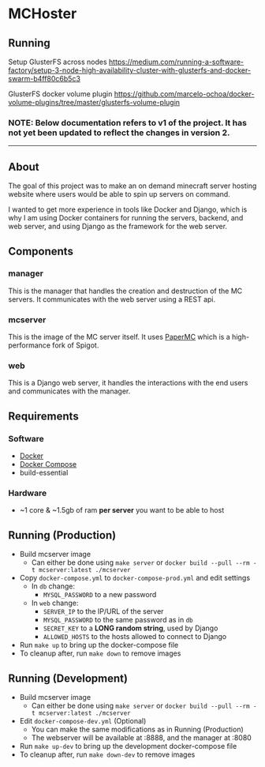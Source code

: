 # MCHoster

## Running

Setup GlusterFS across nodes
https://medium.com/running-a-software-factory/setup-3-node-high-availability-cluster-with-glusterfs-and-docker-swarm-b4ff80c6b5c3

GlusterFS docker volume plugin
https://github.com/marcelo-ochoa/docker-volume-plugins/tree/master/glusterfs-volume-plugin


### **NOTE: Below documentation refers to v1 of the project. It has not yet been updated to reflect the changes in version 2.**

---


## About
The goal of this project was to make an on demand minecraft server hosting website where users would be able to spin up servers on command.

I wanted to get more experience in tools like Docker and Django, which is why I am using Docker containers for running the servers, backend, and web server, and using Django as the framework for the web server.

## Components

### manager
This is the manager that handles the creation and destruction of the MC servers. It communicates with the web server using a REST api.

### mcserver
This is the image of the MC server itself. It uses [PaperMC](https://papermc.io/) which is a high-performance fork of Spigot.

### web
This is a Django web server, it handles the interactions with the end users and communicates with the manager.

## Requirements
### Software
- [Docker](https://www.docker.com/)
- [Docker Compose](https://docs.docker.com/compose/)
- build-essential

### Hardware
- ~1 core & ~1.5gb of ram __per server__ you want to be able to host

## Running (Production)
- Build mcserver image
    - Can either be done using `make server` or `docker build --pull --rm -t mcserver:latest ./mcserver`
- Copy `docker-compose.yml` to `docker-compose-prod.yml` and edit settings
    - In `db` change:
        - `MYSQL_PASSWORD` to a new password
    - In `web` change:
        - `SERVER_IP` to the IP/URL of the server
        - `MYSQL_PASSWORD` to the same password as in `db`
        - `SECRET_KEY` to a __LONG random string__, used by Django
        - `ALLOWED_HOSTS` to the hosts allowed to connect to Django
- Run `make up` to bring up the docker-compose file
- To cleanup after, run `make down` to remove images

## Running (Development)
- Build mcserver image
    - Can either be done using `make server` or `docker build --pull --rm -t mcserver:latest ./mcserver`
- Edit `docker-compose-dev.yml` (Optional)
    - You can make the same modifications as in Running (Production)
    - The webserver will be available at :8888, and the manager at :8080
- Run `make up-dev` to bring up the development docker-compose file
- To cleanup after, run `make down-dev` to remove images
